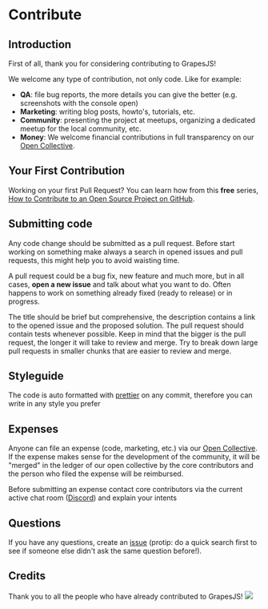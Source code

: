 # Contribute

## Introduction

First of all, thank you for considering contributing to GrapesJS!

We welcome any type of contribution, not only code. Like for example:
- **QA**: file bug reports, the more details you can give the better (e.g. screenshots with the console open)
- **Marketing**: writing blog posts, howto's, tutorials, etc.
- **Community**: presenting the project at meetups, organizing a dedicated meetup for the local community, etc.
- **Money**: We welcome financial contributions in full transparency on our [Open Collective].


## Your First Contribution

Working on your first Pull Request? You can learn how from this **free** series, [How to Contribute to an Open Source Project on GitHub](https://egghead.io/series/how-to-contribute-to-an-open-source-project-on-github).


## Submitting code

Any code change should be submitted as a pull request. Before start working on something make always a search in opened issues and pull requests, this might help you to avoid waisting time.

A pull request could be a bug fix, new feature and much more, but in all cases, **open a new issue** and talk about what you want to do. Often happens to work on something already fixed (ready to release) or in progress.

The title should be brief but comprehensive, the description contains a link to the opened issue and the proposed solution. The pull request should contain tests whenever possible. Keep in mind that the bigger is the pull request, the longer it will take to review and merge. Try to break down large pull requests in smaller chunks that are easier to review and merge.


## Styleguide

The code is auto formatted with [prettier](https://github.com/prettier/prettier) on any commit, therefore you can write in any style you prefer


## Expenses

Anyone can file an expense (code, marketing, etc.) via our [Open Collective]. If the expense makes sense for the development of the community, it will be "merged" in the ledger of our open collective by the core contributors and the person who filed the expense will be reimbursed.

Before submitting an expense contact core contributors via the current active chat room ([Discord](https://discord.gg/QAbgGXq)) and explain your intents


## Questions

If you have any questions, create an [issue](https://github.com/artf/grapesjs/issues) (protip: do a quick search first to see if someone else didn't ask the same question before!).



## Credits

Thank you to all the people who have already contributed to GrapesJS!
<a href="/artf/grapesjs/graphs/contributors"><img src="https://opencollective.com/grapesjs/contributors.svg?width=890" /></a>


[Open Collective]: <https://opencollective.com/grapesjs>
